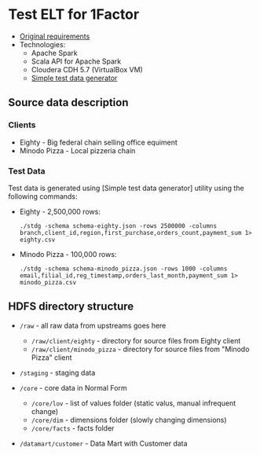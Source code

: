 # Test ELT for 1Factor

* [Original requirements][requirements.pdf]
* Technologies:
  - Apache Spark
  - Scala API for Apache Spark
  - Cloudera CDH 5.7 (VirtualBox VM)
  - [Simple test data generator][stdg]


## Source data description


### Clients

- Eighty - Big federal chain selling office equiment
- Minodo Pizza - Local pizzeria chain

### Test Data

Test data is generated using [Simple test data generator] utility using the following commands:

- Eighty - 2,500,000 rows:

      ./stdg -schema schema-eighty.json -rows 2500000 -columns branch,client_id,region,first_purchase,orders_count,payment_sum 1> eighty.csv

- Minodo Pizza - 100,000 rows:

      ./stdg -schema schema-minodo_pizza.json -rows 1000 -columns email,filial_id,reg_timestamp,orders_last_month,payment_sum 1> minodo_pizza.csv


## HDFS directory structure

- `/raw` - all raw data from upstreams goes here
  * `/raw/client/eighty` - directory for source files from Eighty client
  * `/raw/client/minodo_pizza` - directory for source files from "Minodo Pizza" client

- `/staging` - staging data

- `/core` - core data in Normal Form
  * `/core/lov` - list of values folder (static valus, manual infrequent change)
  * `/core/dim` - dimensions folder (slowly changing dimensions)
  * `/core/facts` - facts folder

- `/datamart/customer` - Data Mart with Customer data


[requirements.pdf]: https://raw.githubusercontent.com/schmooser/onefactor_etl/master/assets/requirements.pdf
[stdg]: #
